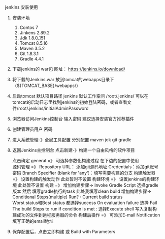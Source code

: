 jenkins 安装使用

1. 安装环境
    
    1.	Contos 7
    2.	Jinkens 2.89.2 
    3.	Jdk 1.8.0_151
    4.	Tomcat 8.5.16
    5.	Maven 3.5.2
    6.	Git 1.8.3.1
    7.	Gradle 4.4.1
    
2. 下载jenkins的 war包 
    网址： https://jenkins.io/download/

3. 将下载的Jenkins.war 放到tomcat的webapps目录下 （${TOMCAT_BASE}/webapps/）

4. 启动tomcat  默认项目路径 jenkins  默认工作空间 /root/.jenkins/
   可以在tomcat的启动日志里找到jenkins的初始登陆密码，或者查看文件/root/.jenkins/initialAdminPassword
   
5. 浏览器访问Jenkins控制台 输入密码 建议选择安装官方推荐插件

6. 创建管理员用户 密码

7. 进入系统管理-》全局工具配置   分别配置 maven jdk  git gradle

8. 返回Jenkins主控制台 点击新建-》构建一个自由风格的软件项目
   
   点击确定
   general    =》 可选择参数化构建过程 在下边的配置中使用  
   源码管理   =》 Repository URL： 添加git源码地址  Credentials：添加git账号密码  Branch Specifier (blank for 'any')：填写需要构建的分支
   构建触发器 =》 设置构建的触发动作 此处暂时不设置
   构建环境   =》 设置jenkins的构建环境 此处暂不设置
   构建       =》 增加构建步骤-> Invoke Gradle Script 选择gradle版本  然后 填写gradle执行的task  此处我填写clean build
                  增加构建步骤-> Conditional Steps(multiple)  Run? : Current build status    
                                                              Worst status和Best status 都选择success
                                                              On evaluation failure 选择 Fail The build
                                                              Steps to run if condition is met : 选择Execute shell  写入复制构建成功的文件到远程服务器的命令
   构建后操作 =》 可添加E-mail Notification   填写正确的email地址
        
9. 保存配置后，点击立即构建 或 Build with Parameters